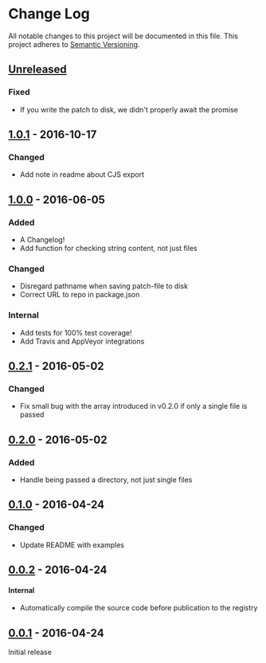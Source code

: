 # Change Log
All notable changes to this project will be documented in this file.
This project adheres to [Semantic Versioning](http://semver.org/).

## [Unreleased]
### Fixed
- If you write the patch to disk, we didn't properly await the promise

## [1.0.1] - 2016-10-17
### Changed
- Add note in readme about CJS export

## [1.0.0] - 2016-06-05
### Added
- A Changelog!
- Add function for checking string content, not just files

### Changed
- Disregard pathname when saving patch-file to disk
- Correct URL to repo in package.json

### Internal
- Add tests for 100% test coverage!
- Add Travis and AppVeyor integrations

## [0.2.1] - 2016-05-02
### Changed
- Fix small bug with the array introduced in v0.2.0 if only a single file is passed

## [0.2.0] - 2016-05-02
### Added
- Handle being passed a directory, not just single files

## [0.1.0] - 2016-04-24
### Changed
- Update README with examples

## [0.0.2] - 2016-04-24
#### Internal
- Automatically compile the source code before publication to the registry

## [0.0.1] - 2016-04-24
Initial release


[Unreleased]: https://github.com/SimenB/check-es3-syntax/compare/v1.0.1...HEAD
[1.0.1]: https://github.com/SimenB/check-es3-syntax/compare/v1.0.0...v1.0.1
[1.0.0]: https://github.com/SimenB/check-es3-syntax/compare/v0.2.1...v1.0.0
[0.2.1]: https://github.com/SimenB/check-es3-syntax/compare/v0.2.0...v0.2.1
[0.2.0]: https://github.com/SimenB/check-es3-syntax/compare/v0.1.0...v0.2.0
[0.1.0]: https://github.com/SimenB/check-es3-syntax/compare/v0.0.1...v0.0.2
[0.0.2]: https://github.com/SimenB/check-es3-syntax/compare/v0.0.1...v0.0.2
[0.0.1]: https://github.com/SimenB/check-es3-syntax/commit/ce2387cbb20cc8543f5d93794fbee793b36dcda0
